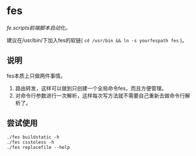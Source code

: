 # fes
*fe.scripts前端脚本自动化。*

建议在/usr/bin/下加入fes的软链( `cd /usr/bin && ln -s yourfespath fes` )。
## 说明
fes本质上只做两件事情。

1. 路由转发，这样可以做到只创建一个全局命令fes，而且方便管理。
2. 对命令行参数进行一次解析，这样每次写方法就不需要自己重新去做命令行解析了。

## 尝试使用

    ./fes buildstatic -h
    ./fes csstoless -h
    ./fes replacefile --help
